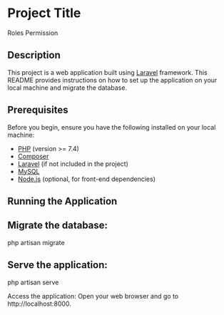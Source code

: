 # Project Title

Roles Permission

## Description

This project is a web application built using [Laravel](https://laravel.com) framework. This README provides instructions on how to set up the application on your local machine and migrate the database.

## Prerequisites

Before you begin, ensure you have the following installed on your local machine:

- [PHP](https://www.php.net/) (version >= 7.4)
- [Composer](https://getcomposer.org/)
- [Laravel](https://laravel.com/docs/8.x/installation) (if not included in the project)
- [MySQL](https://www.mysql.com/)
- [Node.js](https://nodejs.org/) (optional, for front-end dependencies)

## Running the Application
## Migrate the database:

php artisan migrate

## Serve the application:

php artisan serve

Access the application: Open your web browser and go to http://localhost:8000.
